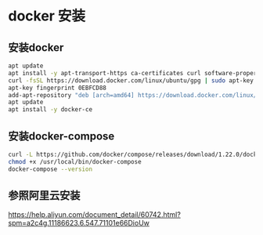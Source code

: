 # docker 安装

## 安装docker

```bash
apt update
apt install -y apt-transport-https ca-certificates curl software-properties-common
curl -fsSL https://download.docker.com/linux/ubuntu/gpg | sudo apt-key add -
apt-key fingerprint 0EBFCD88
add-apt-repository "deb [arch=amd64] https://download.docker.com/linux/ubuntu $(lsb_release -cs) stable"
apt update
apt install -y docker-ce
```

## 安装docker-compose

```bash
curl -L https://github.com/docker/compose/releases/download/1.22.0/docker-compose-`uname -s`-`uname -m` -o /usr/local/bin/docker-compose
chmod +x /usr/local/bin/docker-compose
docker-compose --version
```

## 参照阿里云安装

<https://help.aliyun.com/document_detail/60742.html?spm=a2c4g.11186623.6.547.71101e66DioUw>
